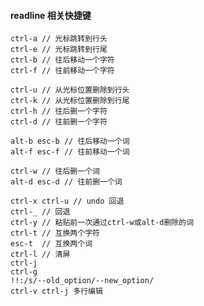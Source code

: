 #### readline 相关快捷键

    ctrl-a // 光标跳转到行头
    ctrl-e // 光标跳转到行尾
    ctrl-b // 往后移动一个字符
    ctrl-f // 往前移动一个字符
    
    ctrl-u // 从光标位置删除到行头
    ctrl-k // 从光标位置删除到行尾
    ctrl-h // 往后删一个字符
    ctrl-d // 往前删一个字符
    
    alt-b esc-b // 往后移动一个词
    alt-f esc-f // 往前移动一个词
    
    ctrl-w // 往后删一个词
    alt-d esc-d // 往前删一个词

    ctrl-x ctrl-u // undo 回退
    ctrl-_ // 回退
    ctrl-y // 粘贴前一次通过ctrl-w或alt-d删除的词
    ctrl-t // 互换两个字符
    esc-t  // 互换两个词
    ctrl-l // 清屏
    ctrl-j
    ctrl-g
    !!:/s/--old_option/--new_option/
    ctrl-v ctrl-j 多行编辑
